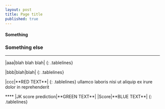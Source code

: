 ```yaml
---
layout: post
title: Page title
published: true
---
```

#### Something 
### Something else  

****
<style>
.tablelines table, .tablelines td, .tablelines th {
        border: 1px solid black;
        }
td {
    padding-right: 15px;
}
td {
    padding-left: 5px;
}
</style>
|aaa|blah blah blah|
{: .tablelines}
<p></p>
|bbb|blah|blah|
{: .tablelines}
<p></p>
|ccc|**RED TEXT**|
{: .tablelines}
ullamco laboris nisi ut aliquip ex irure dolor in reprehenderit
<p></p>
****
|JK score prediction|**GREEN TEXT**|
|Score|**BLUE TEXT**|
{: .tablelines}
<p></p>
